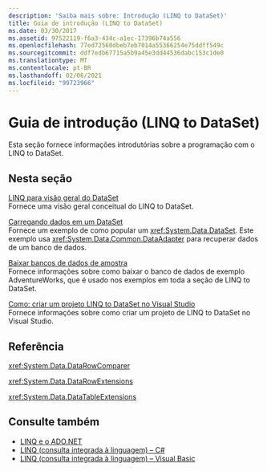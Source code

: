 ```yaml
---
description: 'Saiba mais sobre: Introdução (LINQ to DataSet)'
title: Guia de introdução (LINQ to DataSet)
ms.date: 03/30/2017
ms.assetid: 97522119-f6a3-434c-a1ec-17396b74a556
ms.openlocfilehash: 77ed72560dbeb7eb7014a55366254e75ddff549c
ms.sourcegitcommit: ddf7edb67715a5b9a45e3dd44536dabc153c1de0
ms.translationtype: MT
ms.contentlocale: pt-BR
ms.lasthandoff: 02/06/2021
ms.locfileid: "99723966"
---
```

# <a name="getting-started-linq-to-dataset"></a>Guia de introdução (LINQ to DataSet)

Esta seção fornece informações introdutórias sobre a programação com o LINQ to DataSet.  
  
## <a name="in-this-section"></a>Nesta seção  

 [LINQ para visão geral do DataSet](linq-to-dataset-overview.md)  
 Fornece uma visão geral conceitual do LINQ to DataSet.  
  
 [Carregando dados em um DataSet](loading-data-into-a-dataset.md)  
 Fornece um exemplo de como popular um <xref:System.Data.DataSet>. Este exemplo usa <xref:System.Data.Common.DataAdapter> para recuperar dados de um banco de dados.  
  
 [Baixar bancos de dados de amostra](downloading-sample-databases-linq-to-dataset.md)  
 Fornece informações sobre como baixar o banco de dados de exemplo AdventureWorks, que é usado nos exemplos em toda a seção de LINQ to DataSet.  
  
 [Como: criar um projeto LINQ to DataSet no Visual Studio](how-to-create-a-linq-to-dataset-project-in-vs.md)  
 Fornece informações sobre como criar um projeto de LINQ to DataSet no Visual Studio.  
  
## <a name="reference"></a>Referência  

 <xref:System.Data.DataRowComparer>  
  
 <xref:System.Data.DataRowExtensions>  
  
 <xref:System.Data.DataTableExtensions>  
  
## <a name="see-also"></a>Consulte também

- [LINQ e o ADO.NET](linq-and-ado-net.md)
- [LINQ (consulta integrada à linguagem) – C#](../../../csharp/programming-guide/concepts/linq/index.md)  
- [LINQ (consulta integrada à linguagem) – Visual Basic](../../../visual-basic/programming-guide/concepts/linq/index.md)  
